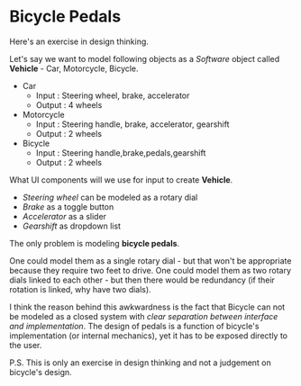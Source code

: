 
Bicycle Pedals
===
Here's an exercise in design thinking.

Let's say we want to model following objects as a *Software* object called **Vehicle** - Car, Motorcycle, Bicycle.

* Car
    - Input : Steering wheel, brake, accelerator
    - Output : 4 wheels
* Motorcycle
    - Input : Steering handle, brake, accelerator, gearshift
    - Output : 2 wheels
* Bicycle
    - Input : Steering handle,brake,pedals,gearshift
    - Output : 2 wheels


What UI components will we use for input to create **Vehicle**.

* *Steering wheel* can be modeled as a rotary dial
* *Brake* as a toggle button
* *Accelerator* as a slider
* *Gearshift* as dropdown list

The only problem is modeling **bicycle pedals**.

One could model them as a single rotary dial - but that won't be appropriate because they require two feet to drive. One could model them as two rotary dials linked to each other - but then there would be redundancy (if their rotation is linked, why have two dials).

I think the reason behind this awkwardness is the fact that Bicycle can not be modeled as a closed system with *clear separation between interface and implementation*. The design of pedals is a function of bicycle's implementation (or internal mechanics), yet it has to be exposed directly to the user.

P.S. This is only an exercise in design thinking and not a judgement on bicycle's design.

